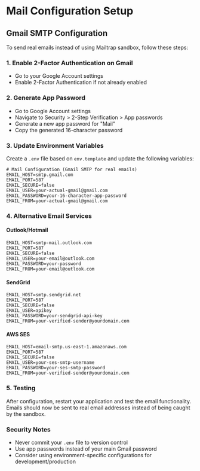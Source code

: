 # Mail Configuration Setup

## Gmail SMTP Configuration

To send real emails instead of using Mailtrap sandbox, follow these steps:

### 1. Enable 2-Factor Authentication on Gmail
- Go to your Google Account settings
- Enable 2-Factor Authentication if not already enabled

### 2. Generate App Password
- Go to Google Account settings
- Navigate to Security > 2-Step Verification > App passwords
- Generate a new app password for "Mail"
- Copy the generated 16-character password

### 3. Update Environment Variables
Create a `.env` file based on `env.template` and update the following variables:

```env
# Mail Configuration (Gmail SMTP for real emails)
EMAIL_HOST=smtp.gmail.com
EMAIL_PORT=587
EMAIL_SECURE=false
EMAIL_USER=your-actual-gmail@gmail.com
EMAIL_PASSWORD=your-16-character-app-password
EMAIL_FROM=your-actual-gmail@gmail.com
```

### 4. Alternative Email Services

#### Outlook/Hotmail
```env
EMAIL_HOST=smtp-mail.outlook.com
EMAIL_PORT=587
EMAIL_SECURE=false
EMAIL_USER=your-email@outlook.com
EMAIL_PASSWORD=your-password
EMAIL_FROM=your-email@outlook.com
```

#### SendGrid
```env
EMAIL_HOST=smtp.sendgrid.net
EMAIL_PORT=587
EMAIL_SECURE=false
EMAIL_USER=apikey
EMAIL_PASSWORD=your-sendgrid-api-key
EMAIL_FROM=your-verified-sender@yourdomain.com
```

#### AWS SES
```env
EMAIL_HOST=email-smtp.us-east-1.amazonaws.com
EMAIL_PORT=587
EMAIL_SECURE=false
EMAIL_USER=your-ses-smtp-username
EMAIL_PASSWORD=your-ses-smtp-password
EMAIL_FROM=your-verified-sender@yourdomain.com
```

### 5. Testing
After configuration, restart your application and test the email functionality. Emails should now be sent to real email addresses instead of being caught by the sandbox.

### Security Notes
- Never commit your `.env` file to version control
- Use app passwords instead of your main Gmail password
- Consider using environment-specific configurations for development/production 

